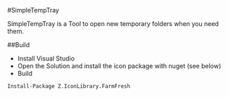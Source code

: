﻿ 
#SimpleTempTray

SimpleTempTray is a Tool to open new temporary folders when you need them.

##Build

* Install Visual Studio
* Open the Solution and install the icon package with nuget (see below)
* Build

```
Install-Package Z.IconLibrary.FarmFresh
```